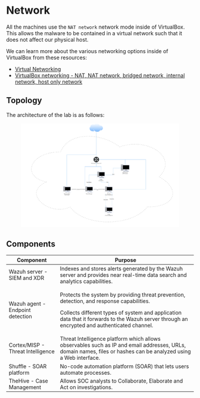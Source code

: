 # Network

All the machines use the `NAT network` network mode inside of VirtualBox. This allows the malware to be contained in a virtual network such that it does not affect our physical host.

We can learn more about the various networking options inside of VirtualBox from these resources:

* [Virtual Networking](https://www.virtualbox.org/manual/ch06.html)
* [VirtualBox networking - NAT, NAT network, bridged network, internal network, host only network](https://www.youtube.com/watch?v=2Fkf6Kysh7I\&t=461s)



## Topology

The architecture of the lab is as follows:

<figure><img src=".gitbook/assets/Architecture.drawio.svg" alt=""><figcaption></figcaption></figure>



## Components

| Component                         | Purpose                                                                                                                                                                                                                                              |
| --------------------------------- | ---------------------------------------------------------------------------------------------------------------------------------------------------------------------------------------------------------------------------------------------------- |
| Wazuh server - SIEM and XDR       | Indexes and stores alerts generated by the Wazuh server and provides near real-time data search and analytics capabilities.                                                                                                                          |
| Wazuh agent - Endpoint detection  | <p>Protects the system by providing threat prevention, detection, and response capabilities. </p><p>Collects different types of system and application data that it forwards to the Wazuh server through an encrypted and authenticated channel.</p> |
| Cortex/MISP - Threat Intelligence | Threat Intelligence platform which allows observables such as IP and email addresses, URLs, domain names, files or hashes can be analyzed using a Web interface.                                                                                     |
| Shuffle - SOAR platform           | No-code automation platform (SOAR) that lets users automate processes.                                                                                                                                                                               |
| TheHive - Case Management         | Allows SOC analysts to Collaborate, Elaborate and Act on investigations.                                                                                                                                                                             |
